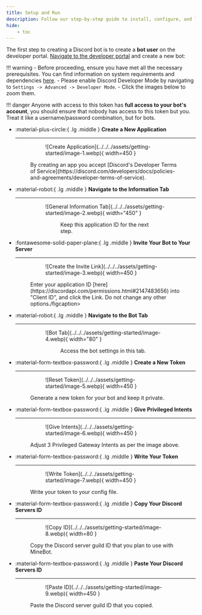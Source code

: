 ```yaml
---
title: Setup and Run
description: Follow our step-by-step guide to install, configure, and launch `MineBot`.
hide:
    - toc
---
```


The first step to creating a Discord bot is to create a **bot user** on the developer portal. [Navigate to the developer portal](https://discord.com/developers/applications) and create a new bot:

!!! warning
    - Before proceeding, ensure you have met all the necessary prerequisites. You can find information on system requirements and dependencies [here](./requirements.md).
    - Please enable Discord Developer Mode by navigating to `Settings -> Advanced -> Developer Mode`.
    - Click the images below to zoom them.

!!! danger
    Anyone with access to this token has **full access to your bot's account**, you should ensure that nobody has access to this token but you. Treat it like a username/password combination, but for bots.

<div class="grid cards" markdown>

-   :material-plus-circle:{ .lg .middle } **Create a New Application**

    ---

    <figure markdown>
      <figure markdown>
          ![Create Application](../../../assets/getting-started/image-1.webp){ width=450 }
          <figcaption></figcaption>
      </figure>
        <figcaption>By creating an app you accept [Discord's Developer Terms of Service](https://discord.com/developers/docs/policies-and-agreements/developer-terms-of-service).</figcaption>
    </figure>

-   :material-robot:{ .lg .middle } **Navigate to the Information Tab**

    ---

    <figure markdown>
      <figure markdown>
          ![General Information Tab](../../../assets/getting-started/image-2.webp){ width="450" }
          <figcaption></figcaption>
      <figure>
        <figcaption>Keep this application ID for the next step.</figcaption>
    </figure>

-   :fontawesome-solid-paper-plane:{ .lg .middle } **Invite Your Bot to Your Server**

    ---

    <figure markdown>
        <figure markdown>
            ![Create the Invite Link](../../../assets/getting-started/image-3.webp){ width=450 }
            <figcaption></figcaption>
        </figure>
        <figcaption>Enter your application ID [here](https://discordapi.com/permissions.html#2147483656) into "Client ID", and click the Link. Do not change any other options./figcaption>
    </figure>

-   :material-robot:{ .lg .middle } **Navigate to the Bot Tab**

    ---

    <figure markdown>
      <figure markdown>
          ![Bot Tab](../../../assets/getting-started/image-4.webp){ width="80" }
          <figcaption></figcaption>
      <figure>
        <figcaption>Access the bot settings in this tab.</figcaption>
    </figure>

-   :material-form-textbox-password:{ .lg .middle } **Create a New Token**

    ---

    <figure markdown>
        <figure markdown>
            ![Reset Token](../../../assets/getting-started/image-5.webp){ width=450 }
            <figcaption></figcaption>
        </figure>
        <figcaption>Generate a new token for your bot and keep it private.</figcaption>
    </figure>

-   :material-form-textbox-password:{ .lg .middle } **Give Privileged Intents**

    ---

    <figure markdown>
        <figure markdown>
            ![Give Intents](../../../assets/getting-started/image-6.webp){ width=450 }
            <figcaption></figcaption>
        </figure>
        <figcaption>Adjust 3 Privileged Gateway Intents as per the image above.</figcaption>
    </figure>


-   :material-form-textbox-password:{ .lg .middle } **Write Your Token**

    ---

    <figure markdown>
        <figure markdown>
            ![Write Token](../../../assets/getting-started/image-7.webp){ width=450 }
            <figcaption></figcaption>
        </figure>
        <figcaption>Write your token to your config file.</figcaption>
    </figure>

-   :material-form-textbox-password:{ .lg .middle } **Copy Your Discord Servers ID**

    ---

    <figure markdown>
        <figure markdown>
            ![Copy ID](../../../assets/getting-started/image-8.webp){ width=80 }
            <figcaption></figcaption>
        </figure>
        <figcaption>Copy the Discord server guild ID that you plan to use with MineBot.</figcaption>
    </figure>

-   :material-form-textbox-password:{ .lg .middle } **Paste Your Discord Servers ID**

    ---

    <figure markdown>
        <figure markdown>
            ![Paste ID](../../../assets/getting-started/image-9.webp){ width=450 }
            <figcaption></figcaption>
        </figure>
        <figcaption>Paste the Discord server guild ID that you copied.</figcaption>
    </figure>

</div>